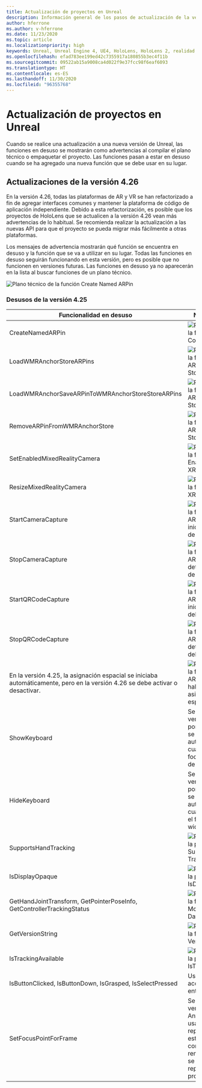 ```yaml
---
title: Actualización de proyectos en Unreal
description: Información general de los pasos de actualización de la versión y las API en desuso en proyectos de Unreal.
author: hferrone
ms.author: v-hferrone
ms.date: 11/23/2020
ms.topic: article
ms.localizationpriority: high
keywords: Unreal, Unreal Engine 4, UE4, HoloLens, HoloLens 2, realidad mixta, desarrollo, características, documentación, guías, hologramas, códigos qr, casco de realidad mixta, casco de windows mixed reality, casco de realidad virtual
ms.openlocfilehash: efad783ee199ed42c7355917a180855b3ec4f11b
ms.sourcegitcommit: 09522ab15a9008ca4d022f9e37fcc98f6eaf6093
ms.translationtype: HT
ms.contentlocale: es-ES
ms.lasthandoff: 11/30/2020
ms.locfileid: "96355768"
---
```

# <a name="upgrading-projects-in-unreal"></a>Actualización de proyectos en Unreal

Cuando se realice una actualización a una nueva versión de Unreal, las funciones en desuso se mostrarán como advertencias al compilar el plano técnico o empaquetar el proyecto.  Las funciones pasan a estar en desuso cuando se ha agregado una nueva función que se debe usar en su lugar. 

## <a name="426-upgrades"></a>Actualizaciones de la versión 4.26
 
En la versión 4.26, todas las plataformas de AR y VR se han refactorizado a fin de agregar interfaces comunes y mantener la plataforma de código de aplicación independiente.  Debido a esta refactorización, es posible que los proyectos de HoloLens que se actualicen a la versión 4.26 vean más advertencias de lo habitual.  Se recomienda realizar la actualización a las nuevas API para que el proyecto se pueda migrar más fácilmente a otras plataformas.

Los mensajes de advertencia mostrarán qué función se encuentra en desuso y la función que se va a utilizar en su lugar.  Todas las funciones en desuso seguirán funcionando en esta versión, pero es posible que no funcionen en versiones futuras.  Las funciones en desuso ya no aparecerán en la lista al buscar funciones de un plano técnico.

![Plano técnico de la función Create Named ARPin](images/unreal-porting-img-01.png)

### <a name="425-deprecations"></a>Desusos de la versión 4.25

| Funcionalidad en desuso | Nueva función |
| --- | --- |
| CreateNamedARPin | ![Plano técnico de la función Pin Component](images/unreal-porting-img-02.png) |
| LoadWMRAnchorStoreARPins | ![Plano técnico de la función Load ARPins from Local Store](images/unreal-porting-img-03.png) |
| LoadWMRAnchorSaveARPinToWMRAnchorStoreStoreARPins | ![Plano técnico de la función Save ARPin to Local Store](images/unreal-porting-img-04.png) |
| RemoveARPinFromWMRAnchorStore | ![Plano técnico de la función Remove ARPin from Local Store](images/unreal-porting-img-05.png) |
| SetEnabledMixedRealityCamera | ![Plano técnico de la función Set Enabled XRCamera](images/unreal-porting-img-06.png) |
| ResizeMixedRealityCamera | ![Plano técnico de la función Resize XRCamera](images/unreal-porting-img-07.png) |
| StartCameraCapture | ![Plano técnico de la función Toggle ARCapture para iniciar la captura de la cámara](images/unreal-porting-img-08.png) |
| StopCameraCapture | ![Plano técnico de la función Toggle ARCapture para detener la captura de la cámara](images/unreal-porting-img-09.png) |
| StartQRCodeCapture | ![Plano técnico de la función Toggle ARCapture para iniciar la captura del código QR](images/unreal-porting-img-10.png) |
| StopQRCodeCapture | ![Plano técnico de la función Toggle ARCapture para detener la captura del código QR](images/unreal-porting-img-11.png) |
| En la versión 4.25, la asignación espacial se iniciaba automáticamente, pero en la versión 4.26 se debe activar o desactivar. | ![Plano técnico de la función Toggle ARCapture para habilitar la asignación espacial](images/unreal-porting-img-12.png) |
| ShowKeyboard | Se quitó en la versión 4.26 porque el teclado se mostraba automáticamente cuando se ponía el foco en un widget de texto. |
| HideKeyboard | Se quitó en la versión 4.26 porque el teclado se ocultaba automáticamente cuando se quitaba el foco de un widget de texto. |
| SupportsHandTracking | ![Plano técnico de la propiedad Supports Hand Tracking](images/unreal-porting-img-13.png) |
| IsDisplayOpaque | ![Plano técnico de la propiedad IsDisplayOpaque](images/unreal-porting-img-14.png) |
| GetHandJointTransform, GetPointerPoseInfo, GetControllerTrackingStatus | ![Plano técnico de la función Get Motion Controller Data](images/unreal-porting-img-15.png) |
| GetVersionString | ![Plano técnico de la función Get Version String](images/unreal-porting-img-16.png) |
| IsTrackingAvailable | ![Plano técnico de la propiedad IsTrackingAvailable](images/unreal-porting-img-17.png) |
| IsButtonClicked, IsButtonDown, IsGrasped, IsSelectPressed | Use el sistema de acciones de entrada de Unreal. |
| SetFocusPointForFrame | Se quitó de la versión 4.26.  Anteriormente, se usaba para la reproyección al establecer una comunicación remota, pero ahora se admite la reproyección en profundidad. |
